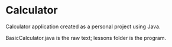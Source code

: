 # Calculator

Calculator application created as a personal project using Java.

BasicCalculator.java is the raw text; lessons folder is the program.
